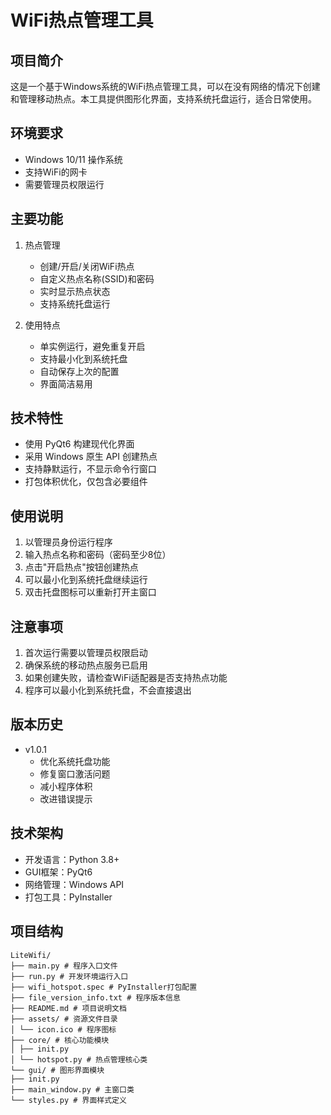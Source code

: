 # WiFi热点管理工具

## 项目简介
这是一个基于Windows系统的WiFi热点管理工具，可以在没有网络的情况下创建和管理移动热点。本工具提供图形化界面，支持系统托盘运行，适合日常使用。

## 环境要求
- Windows 10/11 操作系统
- 支持WiFi的网卡
- 需要管理员权限运行

## 主要功能
1. 热点管理
   - 创建/开启/关闭WiFi热点
   - 自定义热点名称(SSID)和密码
   - 实时显示热点状态
   - 支持系统托盘运行

2. 使用特点
   - 单实例运行，避免重复开启
   - 支持最小化到系统托盘
   - 自动保存上次的配置
   - 界面简洁易用

## 技术特性
- 使用 PyQt6 构建现代化界面
- 采用 Windows 原生 API 创建热点
- 支持静默运行，不显示命令行窗口
- 打包体积优化，仅包含必要组件

## 使用说明
1. 以管理员身份运行程序
2. 输入热点名称和密码（密码至少8位）
3. 点击"开启热点"按钮创建热点
4. 可以最小化到系统托盘继续运行
5. 双击托盘图标可以重新打开主窗口

## 注意事项
1. 首次运行需要以管理员权限启动
2. 确保系统的移动热点服务已启用
3. 如果创建失败，请检查WiFi适配器是否支持热点功能
4. 程序可以最小化到系统托盘，不会直接退出

## 版本历史
- v1.0.1
  - 优化系统托盘功能
  - 修复窗口激活问题
  - 减小程序体积
  - 改进错误提示

## 技术架构
- 开发语言：Python 3.8+
- GUI框架：PyQt6
- 网络管理：Windows API
- 打包工具：PyInstaller

## 项目结构
```
LiteWifi/
├── main.py # 程序入口文件
├── run.py # 开发环境运行入口
├── wifi_hotspot.spec # PyInstaller打包配置
├── file_version_info.txt # 程序版本信息
├── README.md # 项目说明文档
├── assets/ # 资源文件目录
│ └── icon.ico # 程序图标
├── core/ # 核心功能模块
│ ├── init.py
│ └── hotspot.py # 热点管理核心类
└── gui/ # 图形界面模块
├── init.py
├── main_window.py # 主窗口类
└── styles.py # 界面样式定义
```